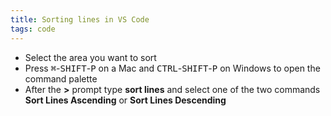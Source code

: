 ```yaml
---
title: Sorting lines in VS Code
tags: code
---
```

- Select the area you want to sort
- Press <kbd>⌘</kbd>-<kbd>SHIFT</kbd>-<kbd>P</kbd> on a Mac and <kbd>CTRL</kbd>-<kbd>SHIFT</kbd>-<kbd>P</kbd> on Windows to open the command palette
- After the **>** prompt type **sort lines** and select one of the two commands **Sort Lines Ascending** or **Sort Lines Descending**